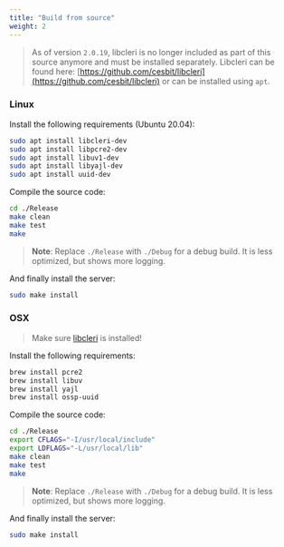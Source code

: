 ```yaml
---
title: "Build from source"
weight: 2
---
```


> As of version `2.0.19`, libcleri is no longer included as part of this source anymore and must be installed separately.
> Libcleri can be found here:
> [https://github.com/cesbit/libcleri](https://github.com/cesbit/libcleri)
> or can be installed using `apt`.

### Linux

Install the following requirements (Ubuntu 20.04):

```bash
sudo apt install libcleri-dev
sudo apt install libpcre2-dev
sudo apt install libuv1-dev
sudo apt install libyajl-dev
sudo apt install uuid-dev
```

Compile the source code:

```bash
cd ./Release
make clean
make test
make
```

> **Note**: Replace `./Release` with `./Debug` for a debug build. It is less optimized, but shows more logging.

And finally install the server:

```bash
sudo make install
```

### OSX

> Make sure [libcleri](https://github.com/cesbit/libcleri) is installed!

Install the following requirements:

```bash
brew install pcre2
brew install libuv
brew install yajl
brew install ossp-uuid
```

Compile the source code:

```bash
cd ./Release
export CFLAGS="-I/usr/local/include"
export LDFLAGS="-L/usr/local/lib"
make clean
make test
make
```

> **Note**: Replace `./Release` with `./Debug` for a debug build. It is less optimized, but shows more logging.

And finally install the server:

```bash
sudo make install
```
